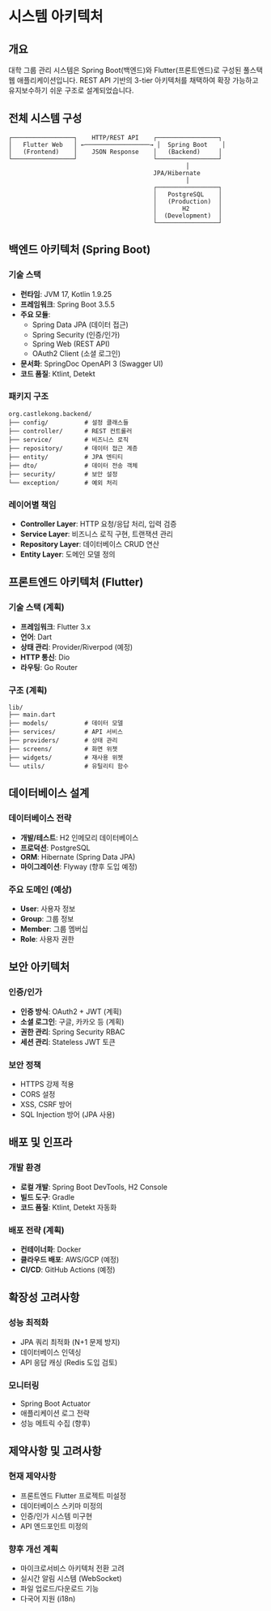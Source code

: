 # 시스템 아키텍처

## 개요

대학 그룹 관리 시스템은 Spring Boot(백엔드)와 Flutter(프론트엔드)로 구성된 풀스택 웹 애플리케이션입니다. REST API 기반의 3-tier 아키텍처를 채택하여 확장 가능하고 유지보수하기 쉬운 구조로 설계되었습니다.

## 전체 시스템 구성

```
┌─────────────────┐    HTTP/REST API    ┌─────────────────┐
│   Flutter Web   │ ←──────────────────→ │  Spring Boot    │
│   (Frontend)    │    JSON Response    │   (Backend)     │
└─────────────────┘                     └─────────────────┘
                                                 │
                                        JPA/Hibernate
                                                 │
                                        ┌─────────────────┐
                                        │   PostgreSQL    │
                                        │   (Production)  │
                                        │       H2        │
                                        │  (Development)  │
                                        └─────────────────┘
```

## 백엔드 아키텍처 (Spring Boot)

### 기술 스택
- **런타임**: JVM 17, Kotlin 1.9.25
- **프레임워크**: Spring Boot 3.5.5
- **주요 모듈**:
  - Spring Data JPA (데이터 접근)
  - Spring Security (인증/인가)
  - Spring Web (REST API)
  - OAuth2 Client (소셜 로그인)
- **문서화**: SpringDoc OpenAPI 3 (Swagger UI)
- **코드 품질**: Ktlint, Detekt

### 패키지 구조
```
org.castlekong.backend/
├── config/          # 설정 클래스들
├── controller/      # REST 컨트롤러
├── service/         # 비즈니스 로직
├── repository/      # 데이터 접근 계층
├── entity/          # JPA 엔티티
├── dto/             # 데이터 전송 객체
├── security/        # 보안 설정
└── exception/       # 예외 처리
```

### 레이어별 책임
- **Controller Layer**: HTTP 요청/응답 처리, 입력 검증
- **Service Layer**: 비즈니스 로직 구현, 트랜잭션 관리
- **Repository Layer**: 데이터베이스 CRUD 연산
- **Entity Layer**: 도메인 모델 정의

## 프론트엔드 아키텍처 (Flutter)

### 기술 스택 (계획)
- **프레임워크**: Flutter 3.x
- **언어**: Dart
- **상태 관리**: Provider/Riverpod (예정)
- **HTTP 통신**: Dio
- **라우팅**: Go Router

### 구조 (계획)
```
lib/
├── main.dart
├── models/          # 데이터 모델
├── services/        # API 서비스
├── providers/       # 상태 관리
├── screens/         # 화면 위젯
├── widgets/         # 재사용 위젯
└── utils/           # 유틸리티 함수
```

## 데이터베이스 설계

### 데이터베이스 전략
- **개발/테스트**: H2 인메모리 데이터베이스
- **프로덕션**: PostgreSQL
- **ORM**: Hibernate (Spring Data JPA)
- **마이그레이션**: Flyway (향후 도입 예정)

### 주요 도메인 (예상)
- **User**: 사용자 정보
- **Group**: 그룹 정보
- **Member**: 그룹 멤버십
- **Role**: 사용자 권한

## 보안 아키텍처

### 인증/인가
- **인증 방식**: OAuth2 + JWT (계획)
- **소셜 로그인**: 구글, 카카오 등 (계획)
- **권한 관리**: Spring Security RBAC
- **세션 관리**: Stateless JWT 토큰

### 보안 정책
- HTTPS 강제 적용
- CORS 설정
- XSS, CSRF 방어
- SQL Injection 방어 (JPA 사용)

## 배포 및 인프라

### 개발 환경
- **로컬 개발**: Spring Boot DevTools, H2 Console
- **빌드 도구**: Gradle
- **코드 품질**: Ktlint, Detekt 자동화

### 배포 전략 (계획)
- **컨테이너화**: Docker
- **클라우드 배포**: AWS/GCP (예정)
- **CI/CD**: GitHub Actions (예정)

## 확장성 고려사항

### 성능 최적화
- JPA 쿼리 최적화 (N+1 문제 방지)
- 데이터베이스 인덱싱
- API 응답 캐싱 (Redis 도입 검토)

### 모니터링
- Spring Boot Actuator
- 애플리케이션 로그 전략
- 성능 메트릭 수집 (향후)

## 제약사항 및 고려사항

### 현재 제약사항
- 프론트엔드 Flutter 프로젝트 미설정
- 데이터베이스 스키마 미정의
- 인증/인가 시스템 미구현
- API 엔드포인트 미정의

### 향후 개선 계획
- 마이크로서비스 아키텍처 전환 고려
- 실시간 알림 시스템 (WebSocket)
- 파일 업로드/다운로드 기능
- 다국어 지원 (i18n)